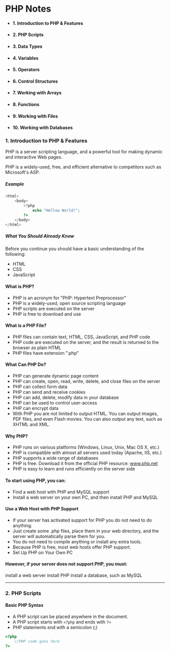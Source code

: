 # PHP Notes

-   #### 1. Introduction to PHP & Features
-   #### 2. PHP Scripts
-   #### 3. Data Types
-   #### 4. Variables
-   #### 5. Operators
-   #### 6. Control Structures
-   #### 7. Working with Arrays
-   #### 8. Functions
-   #### 9. Working with Files
-   #### 10. Working with Databases

### 1. Introduction to PHP & Features

PHP is a server scripting language, and a powerful tool for making dynamic and interactive
Web pages.

PHP is a widely-used, free, and efficient alternative to competitors such as Microsoft's ASP.

##### Example

```php
<html>
    <body>
        <?php
            echo "Hellow World!";
        ?>
    </body>
</html>
```

##### What You Should Already Know

Before you continue you should have a basic understanding of the following:

-   HTML
-   CSS
-   JavaScript

#### What is PHP?

-   PHP is an acronym for "PHP: Hypertext Preprocessor"
-   PHP is a widely-used, open source scripting language
-   PHP scripts are executed on the server
-   PHP is free to download and use

#### What is a PHP File?

-   PHP files can contain text, HTML, CSS, JavaScript, and PHP code
-   PHP code are executed on the server, and the result is returned to the browser as plain HTML
-   PHP files have extension ".php"

#### What Can PHP Do?

-   PHP can generate dynamic page content
-   PHP can create, open, read, write, delete, and close files on the server
-   PHP can collect form data
-   PHP can send and receive cookies
-   PHP can add, delete, modify data in your database
-   PHP can be used to control user-access
-   PHP can encrypt data
-   With PHP you are not limited to output HTML. You can output images, PDF files, and even Flash movies. You can also output any text, such as XHTML and XML.

#### Why PHP?

-   PHP runs on various platforms (Windows, Linux, Unix, Mac OS X, etc.)
-   PHP is compatible with almost all servers used today (Apache, IIS, etc.)
-   PHP supports a wide range of databases
-   PHP is free. Download it from the official PHP resource: www.php.net
-   PHP is easy to learn and runs efficiently on the server side

#### To start using PHP, you can:

-   Find a web host with PHP and MySQL support
-   Install a web server on your own PC, and then install PHP and MySQL

#### Use a Web Host with PHP Support

-   If your server has activated support for PHP you do not need to do anything.
-   Just create some .php files, place them in your web directory, and the server will automatically parse them for you.
-   You do not need to compile anything or install any extra tools.
-   Because PHP is free, most web hosts offer PHP support.
-   Set Up PHP on Your Own PC

#### However, if your server does not support PHP, you must:

install a web server
install PHP
install a database, such as MySQL

<hr>

### 2. PHP Scripts

#### Basic PHP Syntax

-   A PHP script can be placed anywhere in the document.
-   A PHP script starts with `<?php` and ends with `?>`
-   PHP statements end with a semicolon (;)

```php
<?php
    //PHP code goes here
?>
```
